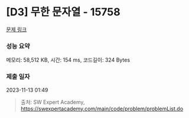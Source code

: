 # [D3] 무한 문자열 - 15758 

[문제 링크](https://swexpertacademy.com/main/code/problem/problemDetail.do?contestProbId=AYP5JmsqcngDFATW) 

### 성능 요약

메모리: 58,512 KB, 시간: 154 ms, 코드길이: 324 Bytes

### 제출 일자

2023-11-13 01:49



> 출처: SW Expert Academy, https://swexpertacademy.com/main/code/problem/problemList.do